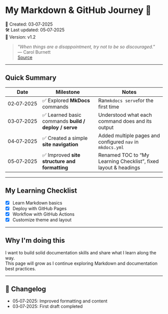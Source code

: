 # My Markdown & GitHub Journey 🚀

📅 Created: 03‑07‑2025  
🛠️ Last updated: 05‑07‑2025  
🔖 Version: v1.2

> *"When things are a disappointment, try not to be so discouraged."*  
> — Carol Burnett  
> [Source](https://www.brainyquote.com/authors/carol-burnett-quotes)

---

## Quick Summary

| Date       | Milestone                                                        | Notes                                                      |
|------------|------------------------------------------------------------------|------------------------------------------------------------|
| 02‑07‑2025 | ✅ Explored **MkDocs** commands                                   | Ran`mkdocs serve`for the first time        |
| 03‑07‑2025 | ✅ Learned basic commands **build / deploy / serve**              | Understood what each command does and its output   |
| 04‑07‑2025 | ✅ Created a simple **site navigation**                           | Added multiple pages and configured `nav` in `mkdocs.yml`  |
| 05‑07‑2025 | ✅ Improved **site structure and formatting**                     | Renamed TOC to “My Learning Checklist”, fixed layout & headings |

---

## My Learning Checklist

- [x] Learn Markdown basics   
- [x] Deploy with GitHub Pages  
- [x] Workflow with GitHub Actions
- [x] Customize theme and layout  

---

## Why I'm doing this

I want to build solid documentation skills and share what I learn along the way.  
This page will grow as I continue exploring Markdown and documentation best practices.

---

## 📜 Changelog

- 05‑07‑2025: Improved formatting and content
- 03‑07‑2025: First draft completed

